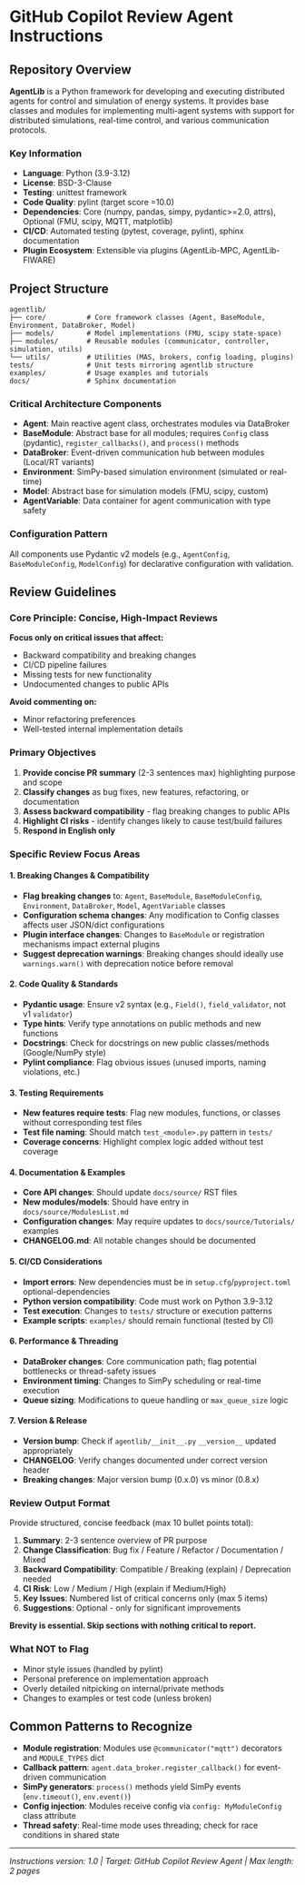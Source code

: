 # GitHub Copilot Review Agent Instructions

## Repository Overview

**AgentLib** is a Python framework for developing and executing distributed agents for control and simulation of energy systems. It provides base classes and modules for implementing multi-agent systems with support for distributed simulations, real-time control, and various communication protocols.

### Key Information
- **Language**: Python (3.9-3.12)
- **License**: BSD-3-Clause
- **Testing**: unittest framework
- **Code Quality**: pylint (target score =10.0)
- **Dependencies**: Core (numpy, pandas, simpy, pydantic>=2.0, attrs), Optional (FMU, scipy, MQTT, matplotlib)
- **CI/CD**: Automated testing (pytest, coverage, pylint), sphinx documentation
- **Plugin Ecosystem**: Extensible via plugins (AgentLib-MPC, AgentLib-FIWARE)

## Project Structure

```
agentlib/
├── core/          # Core framework classes (Agent, BaseModule, Environment, DataBroker, Model)
├── models/        # Model implementations (FMU, scipy state-space)
├── modules/       # Reusable modules (communicator, controller, simulation, utils)
└── utils/         # Utilities (MAS, brokers, config loading, plugins)
tests/             # Unit tests mirroring agentlib structure
examples/          # Usage examples and tutorials
docs/              # Sphinx documentation
```

### Critical Architecture Components
- **Agent**: Main reactive agent class, orchestrates modules via DataBroker
- **BaseModule**: Abstract base for all modules; requires `Config` class (pydantic), `register_callbacks()`, and `process()` methods
- **DataBroker**: Event-driven communication hub between modules (Local/RT variants)
- **Environment**: SimPy-based simulation environment (simulated or real-time)
- **Model**: Abstract base for simulation models (FMU, scipy, custom)
- **AgentVariable**: Data container for agent communication with type safety

### Configuration Pattern
All components use Pydantic v2 models (e.g., `AgentConfig`, `BaseModuleConfig`, `ModelConfig`) for declarative configuration with validation.

## Review Guidelines

### Core Principle: Concise, High-Impact Reviews
**Focus only on critical issues that affect:**
- Backward compatibility and breaking changes
- CI/CD pipeline failures
- Missing tests for new functionality
- Undocumented changes to public APIs

**Avoid commenting on:**
- Minor refactoring preferences
- Well-tested internal implementation details

### Primary Objectives
1. **Provide concise PR summary** (2-3 sentences max) highlighting purpose and scope
2. **Classify changes** as bug fixes, new features, refactoring, or documentation
3. **Assess backward compatibility** - flag breaking changes to public APIs
4. **Highlight CI risks** - identify changes likely to cause test/build failures
5. **Respond in English only**

### Specific Review Focus Areas

#### 1. Breaking Changes & Compatibility
- **Flag breaking changes** to: `Agent`, `BaseModule`, `BaseModuleConfig`, `Environment`, `DataBroker`, `Model`, `AgentVariable` classes
- **Configuration schema changes**: Any modification to Config classes affects user JSON/dict configurations
- **Plugin interface changes**: Changes to `BaseModule` or registration mechanisms impact external plugins
- **Suggest deprecation warnings**: Breaking changes should ideally use `warnings.warn()` with deprecation notice before removal

#### 2. Code Quality & Standards
- **Pydantic usage**: Ensure v2 syntax (e.g., `Field()`, `field_validator`, not v1 `validator`)
- **Type hints**: Verify type annotations on public methods and new functions
- **Docstrings**: Check for docstrings on new public classes/methods (Google/NumPy style)
- **Pylint compliance**: Flag obvious issues (unused imports, naming violations, etc.)

#### 3. Testing Requirements
- **New features require tests**: Flag new modules, functions, or classes without corresponding test files
- **Test file naming**: Should match `test_<module>.py` pattern in `tests/`
- **Coverage concerns**: Highlight complex logic added without test coverage

#### 4. Documentation & Examples
- **Core API changes**: Should update `docs/source/` RST files
- **New modules/models**: Should have entry in `docs/source/ModulesList.md`
- **Configuration changes**: May require updates to `docs/source/Tutorials/` examples
- **CHANGELOG.md**: All notable changes should be documented

#### 5. CI/CD Considerations
- **Import errors**: New dependencies must be in `setup.cfg`/`pyproject.toml` optional-dependencies
- **Python version compatibility**: Code must work on Python 3.9-3.12
- **Test execution**: Changes to `tests/` structure or execution patterns
- **Example scripts**: `examples/` should remain functional (tested by CI)

#### 6. Performance & Threading
- **DataBroker changes**: Core communication path; flag potential bottlenecks or thread-safety issues
- **Environment timing**: Changes to SimPy scheduling or real-time execution
- **Queue sizing**: Modifications to queue handling or `max_queue_size` logic

#### 7. Version & Release
- **Version bump**: Check if `agentlib/__init__.py` `__version__` updated appropriately
- **CHANGELOG**: Verify changes documented under correct version header
- **Breaking changes**: Major version bump (0.x.0) vs minor (0.8.x)

### Review Output Format

Provide structured, concise feedback (max 10 bullet points total):
1. **Summary**: 2-3 sentence overview of PR purpose
2. **Change Classification**: Bug fix / Feature / Refactor / Documentation / Mixed
3. **Backward Compatibility**: Compatible / Breaking (explain) / Deprecation needed
4. **CI Risk**: Low / Medium / High (explain if Medium/High)
5. **Key Issues**: Numbered list of critical concerns only (max 5 items)
6. **Suggestions**: Optional - only for significant improvements

**Brevity is essential. Skip sections with nothing critical to report.**

### What NOT to Flag
- Minor style issues (handled by pylint)
- Personal preference on implementation approach
- Overly detailed nitpicking on internal/private methods
- Changes to examples or test code (unless broken)

## Common Patterns to Recognize

- **Module registration**: Modules use `@communicator("mqtt")` decorators and `MODULE_TYPES` dict
- **Callback pattern**: `agent.data_broker.register_callback()` for event-driven communication
- **SimPy generators**: `process()` methods yield SimPy events (`env.timeout()`, `env.event()`)
- **Config injection**: Modules receive config via `config: MyModuleConfig` class attribute
- **Thread safety**: Real-time mode uses threading; check for race conditions in shared state

---
*Instructions version: 1.0 | Target: GitHub Copilot Review Agent | Max length: 2 pages*
